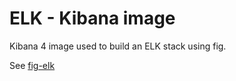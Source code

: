 # ELK - Kibana image

Kibana 4 image used to build an ELK stack using fig.

See [fig-elk](https://github.com/deviantony/fig-elk)

